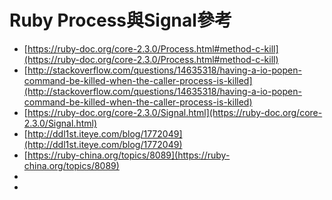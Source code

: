 # Ruby Process與Signal參考
- [https://ruby-doc.org/core-2.3.0/Process.html#method-c-kill](https://ruby-doc.org/core-2.3.0/Process.html#method-c-kill)
- [http://stackoverflow.com/questions/14635318/having-a-io-popen-command-be-killed-when-the-caller-process-is-killed](http://stackoverflow.com/questions/14635318/having-a-io-popen-command-be-killed-when-the-caller-process-is-killed)
- [https://ruby-doc.org/core-2.3.0/Signal.html](https://ruby-doc.org/core-2.3.0/Signal.html)
- [http://ddl1st.iteye.com/blog/1772049](http://ddl1st.iteye.com/blog/1772049)
- [https://ruby-china.org/topics/8089](https://ruby-china.org/topics/8089)
- []()
- []()